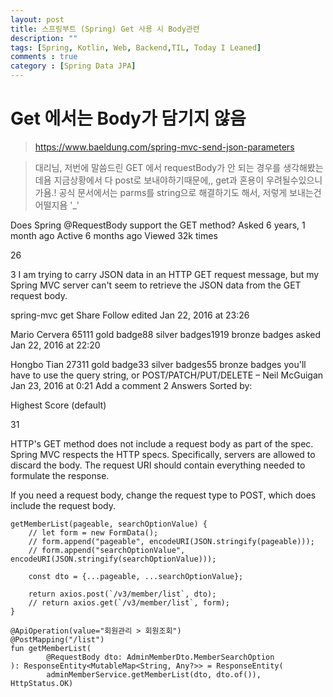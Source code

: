 ```yaml
---
layout: post
title: 스프링부트 (Spring) Get 사용 시 Body관련
description: ""
tags: [Spring, Kotlin, Web, Backend,TIL, Today I Leaned]
comments : true
category : [Spring Data JPA]
---
```


# Get 에서는 Body가 담기지 않음


> https://www.baeldung.com/spring-mvc-send-json-parameters

>대리님, 저번에 말씀드린 GET 에서 requestBody가 안 되는 경우를 생각해봤는데욤
>지금상황에서 다 post로 보내야하기때문에,, get과 혼용이 우려될수있으니가욤.!
>공식 문서에서는 parms를 string으로 해결하기도 해서, 저렇게 보내는건 어떨지욤 '_'




Does Spring @RequestBody support the GET method?
Asked 6 years, 1 month ago
Active 6 months ago
Viewed 32k times

26


3
I am trying to carry JSON data in an HTTP GET request message, but my Spring MVC server can't seem to retrieve the JSON data from the GET request body.

spring-mvc
get
Share
Follow
edited Jan 22, 2016 at 23:26

Mario Cervera
65111 gold badge88 silver badges1919 bronze badges
asked Jan 22, 2016 at 22:20

Hongbo Tian
27311 gold badge33 silver badges55 bronze badges
you'll have to use the query string, or POST/PATCH/PUT/DELETE – 
Neil McGuigan
 Jan 23, 2016 at 0:21
Add a comment
2 Answers
Sorted by:

Highest Score (default)

31

HTTP's GET method does not include a request body as part of the spec. Spring MVC respects the HTTP specs. Specifically, servers are allowed to discard the body. The request URI should contain everything needed to formulate the response.

If you need a request body, change the request type to POST, which does include the request body.

```
getMemberList(pageable, searchOptionValue) {
    // let form = new FormData();
    // form.append("pageable", encodeURI(JSON.stringify(pageable)));
    // form.append("searchOptionValue", encodeURI(JSON.stringify(searchOptionValue)));

    const dto = {...pageable, ...searchOptionValue};

    return axios.post(`/v3/member/list`, dto);
    // return axios.get(`/v3/member/list`, form);
}
```

```
@ApiOperation(value="회원관리 > 회원조회")
@PostMapping("/list")
fun getMemberList(
        @RequestBody dto: AdminMemberDto.MemberSearchOption
): ResponseEntity<MutableMap<String, Any?>> = ResponseEntity(
        adminMemberService.getMemberList(dto, dto.of()), HttpStatus.OK)
```




